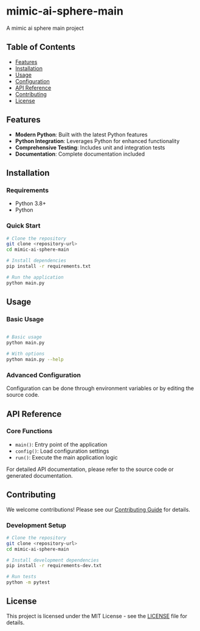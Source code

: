 # mimic-ai-sphere-main

A mimic ai sphere main project

## Table of Contents

- [Features](#features)
- [Installation](#installation)
- [Usage](#usage)
- [Configuration](#configuration)
- [API Reference](#api-reference)
- [Contributing](#contributing)
- [License](#license)

## Features

- **Modern Python**: Built with the latest Python features
- **Python Integration**: Leverages Python for enhanced functionality
- **Comprehensive Testing**: Includes unit and integration tests
- **Documentation**: Complete documentation included

## Installation

### Requirements

- Python 3.8+
- Python

### Quick Start

```bash
# Clone the repository
git clone <repository-url>
cd mimic-ai-sphere-main

# Install dependencies
pip install -r requirements.txt

# Run the application
python main.py
```

## Usage

### Basic Usage

```bash

# Basic usage
python main.py

# With options
python main.py --help

```

### Advanced Configuration


Configuration can be done through environment variables or by editing the source code.


## API Reference


### Core Functions

- `main()`: Entry point of the application
- `config()`: Load configuration settings
- `run()`: Execute the main application logic

For detailed API documentation, please refer to the source code or generated documentation.


## Contributing

We welcome contributions! Please see our [Contributing Guide](CONTRIBUTING.md) for details.

### Development Setup

```bash
# Clone the repository
git clone <repository-url>
cd mimic-ai-sphere-main

# Install development dependencies
pip install -r requirements-dev.txt

# Run tests
python -m pytest
```

## License

This project is licensed under the MIT License - see the [LICENSE](LICENSE) file for details.
